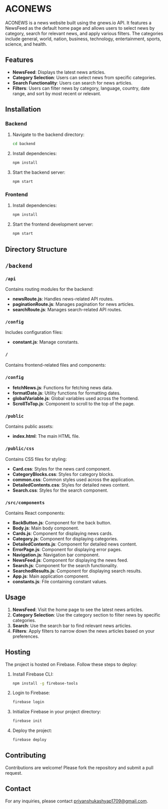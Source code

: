 # ACONEWS

ACONEWS is a news website built using the gnews.io API. It features a NewsFeed as the default home page and allows users to select news by category, search for relevant news, and apply various filters. The categories include general, world, nation, business, technology, entertainment, sports, science, and health.

## Features

- **NewsFeed**: Displays the latest news articles.
- **Category Selection**: Users can select news from specific categories.
- **Search Functionality**: Users can search for news articles.
- **Filters**: Users can filter news by category, language, country, date range, and sort by most recent or relevant.

## Installation

### Backend

1. Navigate to the backend directory:

   ```bash
   cd backend
   ```

2. Install dependencies:

   ```bash
   npm install
   ```

3. Start the backend server:
   ```bash
   npm start
   ```

### Frontend

1. Install dependencies:

   ```bash
   npm install
   ```

2. Start the frontend development server:
   ```bash
   npm start
   ```

## Directory Structure

## `/backend`

### `/api`

Contains routing modules for the backend:

- **newsRoute.js**: Handles news-related API routes.
- **paginationRoute.js**: Manages pagination for news articles.
- **searchRoute.js**: Manages search-related API routes.

### `/config`

Includes configuration files:

- **constant.js**: Manage constants.

### `/`

Contains frontend-related files and components:

### `/config`

- **fetchNews.js**: Functions for fetching news data.
- **formatDate.js**: Utility functions for formatting dates.
- **globalVariable.js**: Global variables used across the frontend.
- **ScrollToTop.js**: Component to scroll to the top of the page.

### `/public`

Contains public assets:

- **index.html**: The main HTML file.

### `/public/css`

Contains CSS files for styling:

- **Card.css**: Styles for the news card component.
- **CategoryBlocks.css**: Styles for category blocks.
- **common.css**: Common styles used across the application.
- **DetailedContents.css**: Styles for detailed news content.
- **Search.css**: Styles for the search component.

### `/src/components`

Contains React components:

- **BackButton.js**: Component for the back button.
- **Body.js**: Main body component.
- **Cards.js**: Component for displaying news cards.
- **Category.js**: Component for displaying categories.
- **DetailedContents.js**: Component for detailed news content.
- **ErrorPage.js**: Component for displaying error pages.
- **Navigation.js**: Navigation bar component.
- **NewsFeed.js**: Component for displaying the news feed.
- **Search.js**: Component for the search functionality.
- **SearchedResults.js**: Component for displaying search results.
- **App.js**: Main application component.
- **constants.js**: File containing constant values.

## Usage

1. **NewsFeed**: Visit the home page to see the latest news articles.
2. **Category Selection**: Use the category section to filter news by specific categories.
3. **Search**: Use the search bar to find relevant news articles.
4. **Filters**: Apply filters to narrow down the news articles based on your preferences.

## Hosting

The project is hosted on Firebase. Follow these steps to deploy:

1. Install Firebase CLI:
   ```bash
   npm install -g firebase-tools
   ```
2. Login to Firebase:
   ```bash
   firebase login
   ```
3. Initialize Firebase in your project directory:
   ```bash
   firebase init
   ```
4. Deploy the project:
   ```bash
   firebase deploy
   ```

## Contributing

Contributions are welcome! Please fork the repository and submit a pull request.

## Contact

For any inquiries, please contact priyanshukashyap1709@gmail.com.
